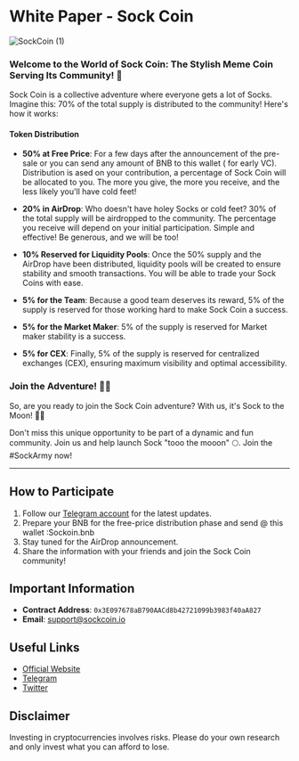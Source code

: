 # White Paper - Sock Coin

![SockCoin (1)](https://github.com/user-attachments/assets/53d9a77c-3767-4c6a-8fdc-2a0f1cdb2570)


### Welcome to the World of Sock Coin: The Stylish Meme Coin Serving Its Community! 🎉

Sock Coin is a collective adventure where everyone gets a lot of Socks. Imagine this: 70% of the total supply is distributed to the community! Here's how it works:

#### Token Distribution

- **50% at Free Price**: For a few days after the announcement of the pre-sale or you can send any amount of BNB to this wallet ( for early VC). Distribution is ased on your contribution, a percentage of Sock Coin will be allocated to you. The more you give, the more you receive, and the less likely you'll have cold feet!

- **20% in AirDrop**: Who doesn't have holey Socks or cold feet? 30% of the total supply will be airdropped to the community. The percentage you receive will depend on your initial participation. Simple and effective! Be generous, and we will be too!

- **10% Reserved for Liquidity Pools**: Once the 50% supply and the AirDrop have been distributed, liquidity pools will be created to ensure stability and smooth transactions. You will be able to trade your Sock Coins with ease.

- **5% for the Team**: Because a good team deserves its reward, 5% of the supply is reserved for those working hard to make Sock Coin a success.

- **5% for the Market Maker**: 5% of the supply is reserved for Market maker stability is a success.

- **5% for CEX**: Finally, 5% of the supply is reserved for centralized exchanges (CEX), ensuring maximum visibility and optimal accessibility.

### Join the Adventure! 🚀🧦

So, are you ready to join the Sock Coin adventure? With us, it's Sock to the Moon! 🧦🚀

Don't miss this unique opportunity to be part of a dynamic and fun community. Join us and help launch Sock "tooo the mooon" 🌕. Join the #SockArmy now!

---

## How to Participate

1. Follow our [Telegram account](https://t.me/sockmemecoin) for the latest updates.
2. Prepare your BNB for the free-price distribution phase and send @ this wallet :Sockoin.bnb
3. Stay tuned for the AirDrop announcement.
4. Share the information with your friends and join the Sock Coin community!

## Important Information

- **Contract Address**: `0x3E097678aB790AACd8b42721099b3983f40aA827`
- **Email**: support@sockcoin.io

## Useful Links

- [Official Website](https://sockcoin.io)
- [Telegram](https://t.me/sockmemecoin)
- [Twitter](https://x.com/sockmemecoin)

## Disclaimer

Investing in cryptocurrencies involves risks. Please do your own research and only invest what you can afford to lose.
